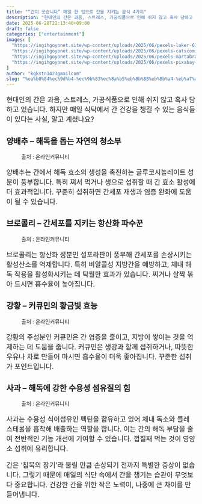 ```yaml
---
title: "“간이 웃습니다” 매일 한 입으로 간을 지키는 음식 4가지"
description: "현대인의 간은 과음, 스트레스, 가공식품으로 인해 쉬지 않고 혹사 당하고 있습니다. 하지만 매일 식탁에서 간 건강을 챙길 수 있는 음식들이 있다는 사실, 알고 계셨나요?"
date: 2025-06-28T22:13:40+09:00
draft: false
categories: ["entertainment"]
images: [
  "https://ingihgoyonet.site/wp-content/uploads/2025/06/pexels-laker-6157060-696x1024.jpg"
  "https://ingihgoyonet.site/wp-content/uploads/2025/06/pexels-catscoming-1359326-1024x738.jpg"
  "https://ingihgoyonet.site/wp-content/uploads/2025/06/pexels-martabranco-1340116-1-1024x683.jpg"
  "https://ingihgoyonet.site/wp-content/uploads/2025/06/pexels-pixabay-326005-1-683x1024.jpg"
]
author: "kgkstn1423gmailcom"
slug: "%ea%b0%84%ec%9d%b4-%ec%9b%83%ec%8a%b5%eb%8b%88%eb%8b%a4-%eb%a7%a4%ec%9d%bc-%ed%95%9c-%ec%9e%85%ec%9c%bc%eb%a1%9c-%ea%b0%84%ec%9d%84-%ec%a7%80%ed%82%a4%eb%8a%94-%ec%9d%8c%ec%8b%9d-4"
---
```


<p style="font-size:18px">현대인의 간은 과음, 스트레스, 가공식품으로 인해 쉬지 않고 혹사 당하고 있습니다. 하지만 매일 식탁에서 간 건강을 챙길 수 있는 음식들이 있다는 사실, 알고 계셨나요?</p> <h2 >양배추 – 해독을 돕는 자연의 청소부</h2> <figure ><img src="https://ingihgoyonet.site/wp-content/uploads/2025/06/pexels-laker-6157060-696x1024.jpg" alt="" style="aspect-ratio:16/9;object-fit:cover"/><figcaption >출처 : 온라인커뮤니티</figcaption></figure> <p style="font-size:18px">양배추는 간에서 해독 효소의 생성을 촉진하는 글루코시놀레이트 성분이 풍부합니다. 특히 쪄서 먹거나 생으로 섭취할 때 간 효소 활성에 더 효과적입니다. 꾸준히 섭취하면 간세포 재생과 염증 완화에 도움이 될 수 있습니다.</p> <h2 >브로콜리 – 간세포를 지키는 항산화 파수꾼</h2> <figure ><img src="https://ingihgoyonet.site/wp-content/uploads/2025/06/pexels-catscoming-1359326-1024x738.jpg" alt="" style="aspect-ratio:16/9;object-fit:cover"/><figcaption >출처 : 온라인커뮤니티</figcaption></figure> <p style="font-size:18px">브로콜리는 항산화 성분인 설포라판이 풍부해 간세포를 손상시키는 활성산소를 억제합니다. 특히 비알콜성 지방간을 예방하고, 체내 해독 작용을 활성화시키는 데 탁월한 효과가 있습니다. 찌거나 살짝 볶아 드시면 흡수율이 높아집니다.</p> <h2 >강황 – 커큐민의 황금빛 효능</h2> <figure ><img src="https://ingihgoyonet.site/wp-content/uploads/2025/06/pexels-martabranco-1340116-1-1024x683.jpg" alt="" style="aspect-ratio:16/9;object-fit:cover"/><figcaption >출처 : 온라인커뮤니티</figcaption></figure> <p style="font-size:18px">강황의 주성분인 커큐민은 간 염증을 줄이고, 지방이 쌓이는 것을 억제하는 데 도움을 줍니다. 커큐민은 생강과 함께 섭취하거나, 따뜻한 우유나 차로 만들어 마시면 흡수율이 더욱 좋아집니다. 꾸준한 섭취가 포인트입니다.</p> <h2 >사과 – 해독에 강한 수용성 섬유질의 힘</h2> <figure ><img src="https://ingihgoyonet.site/wp-content/uploads/2025/06/pexels-pixabay-326005-1-683x1024.jpg" alt="" style="aspect-ratio:16/9;object-fit:cover"/><figcaption >출처 : 온라인커뮤니티</figcaption></figure> <p style="font-size:18px">사과는 수용성 식이섬유인 펙틴을 함유하고 있어 체내 독소와 콜레스테롤을 흡착해 배출하는 역할을 합니다. 이는 간의 해독 부담을 줄여 전반적인 기능 개선에 기여할 수 있습니다. 껍질째 먹는 것이 영양소 섭취에 유리합니다.</p> <p style="font-size:18px">간은 ‘침묵의 장기’라 불릴 만큼 손상되기 전까지 특별한 증상이 없습니다. 그렇기 때문에 매일의 식단 속에서 간을 챙기는 습관이 무엇보다 중요합니다. 건강한 간을 위한 작은 노력이, 나중에 큰 차이를 만들어냅니다.</p>
